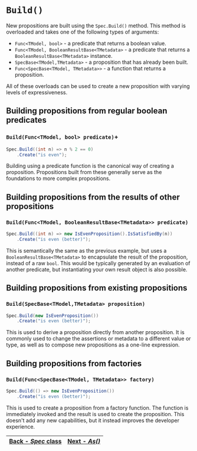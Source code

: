 ﻿# `Build()`

New propositions are built using the `Spec.Build()` method.
This method is overloaded and takes one of the following types of arguments:
* `Func<TModel, bool>` - a predicate that returns a boolean value.
* `Func<TModel, BooleanResultBase<TMetadata>` - a predicate that returns a `BooleanResultBase<TMetadata>` instance.
* `SpecBase<TModel,TMetadata>` - a proposition that has already been built.
* `Func<SpecBase<TModel, TMetadata>>` - a function that returns a proposition.

All of these overloads can be used to create a new proposition with varying levels of expressiveness.

## Building propositions from regular boolean predicates
### `Build(Func<TModel, bool> predicate)`+

```csharp
Spec.Build((int n) => n % 2 == 0) 
    .Create("is even"); 
```
Building using a predicate function is the canonical way of creating a proposition.
Propositions built from these generally serve as the foundations to more complex propositions.

## Building propositions from the results of other propositions
### `Build(Func<TModel, BooleanResultBase<TMetadata>> predicate)`
```csharp
Spec.Build((int n) => new IsEvenProposition().IsSatisfiedBy(n))
    .Create("is even (better)");
```
This is semantically the same as the previous example, but uses a `BooleanResultBase<TMetadata>` to encapsulate the
result of the proposition, instead of a raw `bool`.
This would be typically generated by an evaluation of another predicate, but instantiating your own result object is 
also possible.

## Building propositions from existing propositions
### `Build(SpecBase<TModel,TMetadata> proposition)`
```csharp
Spec.Build(new IsEvenProposition())
    .Create("is even (better)");
```
This is used to derive a proposition directly from another proposition.  It is commonly used to change the
assertions or metadata to a different value or type, as well as to compose new propositions as a one-line expression.

## Building propositions from factories
### `Build(Func<SpecBase<TModel, TMetadata>> factory)`
```csharp
Spec.Build(() => new IsEvenProposition())
    .Create("is even (better)");
```
This is used to create a proposition from a factory function.
The function is immediately invoked and the result is used to create the proposition.
This doesn't add any new capabilities, but it instead improves the developer experience.

| [Back - _Spec_ class](./Spec.md) | [Next - _As()_](./As.md) |
|:----------------------------------:|:------------------------:|